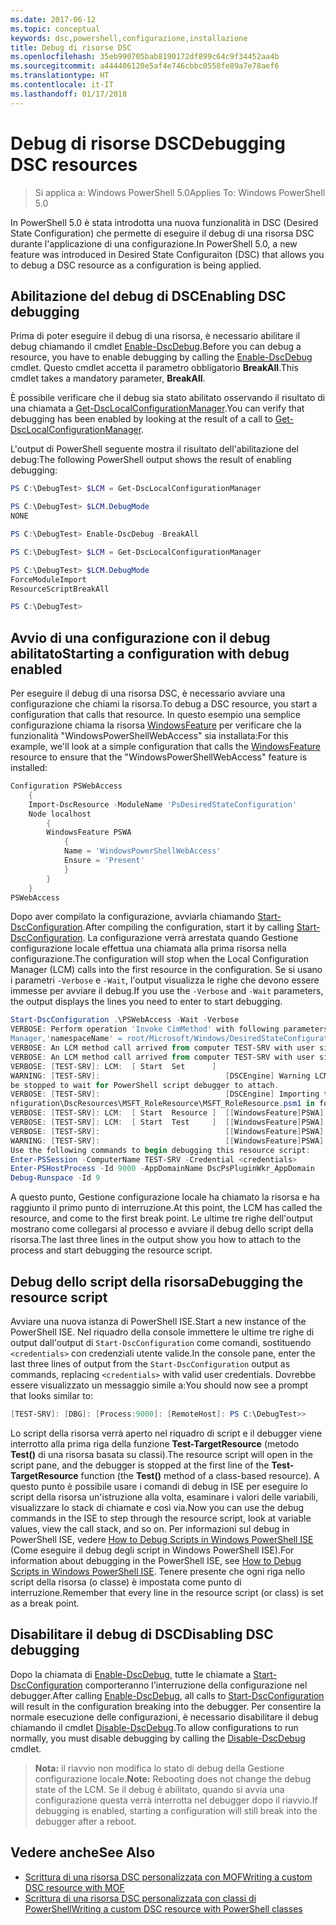 ```yaml
---
ms.date: 2017-06-12
ms.topic: conceptual
keywords: dsc,powershell,configurazione,installazione
title: Debug di risorse DSC
ms.openlocfilehash: 35eb990705bab8190172df899c64c9f34452aa4b
ms.sourcegitcommit: a444406120e5af4e746cbbc0558fe89a7e78aef6
ms.translationtype: HT
ms.contentlocale: it-IT
ms.lasthandoff: 01/17/2018
---
```

# <a name="debugging-dsc-resources"></a><span data-ttu-id="ea57d-103">Debug di risorse DSC</span><span class="sxs-lookup"><span data-stu-id="ea57d-103">Debugging DSC resources</span></span>

> <span data-ttu-id="ea57d-104">Si applica a: Windows PowerShell 5.0</span><span class="sxs-lookup"><span data-stu-id="ea57d-104">Applies To: Windows PowerShell 5.0</span></span>

<span data-ttu-id="ea57d-105">In PowerShell 5.0 è stata introdotta una nuova funzionalità in DSC (Desired State Configuration) che permette di eseguire il debug di una risorsa DSC durante l'applicazione di una configurazione.</span><span class="sxs-lookup"><span data-stu-id="ea57d-105">In PowerShell 5.0, a new feature was introduced in Desired State Configuraiton (DSC) that allows you to debug a DSC resource as a configuration is being applied.</span></span>

## <a name="enabling-dsc-debugging"></a><span data-ttu-id="ea57d-106">Abilitazione del debug di DSC</span><span class="sxs-lookup"><span data-stu-id="ea57d-106">Enabling DSC debugging</span></span>
<span data-ttu-id="ea57d-107">Prima di poter eseguire il debug di una risorsa, è necessario abilitare il debug chiamando il cmdlet [Enable-DscDebug](https://technet.microsoft.com/en-us/library/mt517870.aspx).</span><span class="sxs-lookup"><span data-stu-id="ea57d-107">Before you can debug a resource, you have to enable debugging by calling the [Enable-DscDebug](https://technet.microsoft.com/en-us/library/mt517870.aspx) cmdlet.</span></span> <span data-ttu-id="ea57d-108">Questo cmdlet accetta il parametro obbligatorio **BreakAll**.</span><span class="sxs-lookup"><span data-stu-id="ea57d-108">This cmdlet takes a mandatory parameter, **BreakAll**.</span></span> 

<span data-ttu-id="ea57d-109">È possibile verificare che il debug sia stato abilitato osservando il risultato di una chiamata a [Get-DscLocalConfigurationManager](https://technet.microsoft.com/en-us/library/dn407378.aspx).</span><span class="sxs-lookup"><span data-stu-id="ea57d-109">You can verify that debugging has been enabled by looking at the result of a call to [Get-DscLocalConfigurationManager](https://technet.microsoft.com/en-us/library/dn407378.aspx).</span></span>

<span data-ttu-id="ea57d-110">L'output di PowerShell seguente mostra il risultato dell'abilitazione del debug:</span><span class="sxs-lookup"><span data-stu-id="ea57d-110">The following PowerShell output shows the result of enabling debugging:</span></span>


```powershell
PS C:\DebugTest> $LCM = Get-DscLocalConfigurationManager

PS C:\DebugTest> $LCM.DebugMode
NONE

PS C:\DebugTest> Enable-DscDebug -BreakAll

PS C:\DebugTest> $LCM = Get-DscLocalConfigurationManager

PS C:\DebugTest> $LCM.DebugMode
ForceModuleImport
ResourceScriptBreakAll

PS C:\DebugTest>
```


## <a name="starting-a-configuration-with-debug-enabled"></a><span data-ttu-id="ea57d-111">Avvio di una configurazione con il debug abilitato</span><span class="sxs-lookup"><span data-stu-id="ea57d-111">Starting a configuration with debug enabled</span></span>
<span data-ttu-id="ea57d-112">Per eseguire il debug di una risorsa DSC, è necessario avviare una configurazione che chiami la risorsa.</span><span class="sxs-lookup"><span data-stu-id="ea57d-112">To debug a DSC resource, you start a configuration that calls that resource.</span></span> <span data-ttu-id="ea57d-113">In questo esempio una semplice configurazione chiama la risorsa [WindowsFeature](windowsfeatureResource.md) per verificare che la funzionalità "WindowsPowerShellWebAccess" sia installata:</span><span class="sxs-lookup"><span data-stu-id="ea57d-113">For this example, we'll look at a simple configuration that calls the [WindowsFeature](windowsfeatureResource.md) resource to ensure that the "WindowsPowerShellWebAccess" feature is installed:</span></span>

```powershell
Configuration PSWebAccess
    {
    Import-DscResource -ModuleName 'PsDesiredStateConfiguration'
    Node localhost
        {
        WindowsFeature PSWA
            {
            Name = 'WindowsPowerShellWebAccess'
            Ensure = 'Present'
            }
        }
    }
PSWebAccess
```
<span data-ttu-id="ea57d-114">Dopo aver compilato la configurazione, avviarla chiamando [Start-DscConfiguration](https://technet.microsoft.com/en-us/library/dn521623.aspx).</span><span class="sxs-lookup"><span data-stu-id="ea57d-114">After compiling the configuration, start it by calling [Start-DscConfiguration](https://technet.microsoft.com/en-us/library/dn521623.aspx).</span></span> <span data-ttu-id="ea57d-115">La configurazione verrà arrestata quando Gestione configurazione locale effettua una chiamata alla prima risorsa nella configurazione.</span><span class="sxs-lookup"><span data-stu-id="ea57d-115">The configuration will stop when the Local Configuration Manager (LCM) calls into the first resource in the configuration.</span></span> <span data-ttu-id="ea57d-116">Se si usano i parametri `-Verbose` e `-Wait`, l'output visualizza le righe che devono essere immesse per avviare il debug.</span><span class="sxs-lookup"><span data-stu-id="ea57d-116">If you use the `-Verbose` and `-Wait` parameters, the output displays the lines you need to enter to start debugging.</span></span>

```powershell
Start-DscConfiguration .\PSWebAccess -Wait -Verbose
VERBOSE: Perform operation 'Invoke CimMethod' with following parameters, ''methodName' = SendConfigurationApply,'className' = MSFT_DSCLocalConfiguration
Manager,'namespaceName' = root/Microsoft/Windows/DesiredStateConfiguration'.
VERBOSE: An LCM method call arrived from computer TEST-SRV with user sid S-1-5-21-2127521184-1604012920-1887927527-108583.
VERBOSE: An LCM method call arrived from computer TEST-SRV with user sid S-1-5-21-2127521184-1604012920-1887927527-108583.
VERBOSE: [TEST-SRV]: LCM:  [ Start  Set      ]
WARNING: [TEST-SRV]:                            [DSCEngine] Warning LCM is in Debug 'ResourceScriptBreakAll' mode.  Resource script processing will 
be stopped to wait for PowerShell script debugger to attach.
VERBOSE: [TEST-SRV]:                            [DSCEngine] Importing the module C:\WINDOWS\system32\WindowsPowerShell\v1.0\Modules\PSDesiredStateCo
nfiguration\DscResources\MSFT_RoleResource\MSFT_RoleResource.psm1 in force mode.
VERBOSE: [TEST-SRV]: LCM:  [ Start  Resource ]  [[WindowsFeature]PSWA]
VERBOSE: [TEST-SRV]: LCM:  [ Start  Test     ]  [[WindowsFeature]PSWA]
VERBOSE: [TEST-SRV]:                            [[WindowsFeature]PSWA] Importing the module MSFT_RoleResource in force mode.
WARNING: [TEST-SRV]:                            [[WindowsFeature]PSWA] Resource is waiting for PowerShell script debugger to attach. 
Use the following commands to begin debugging this resource script:
Enter-PSSession -ComputerName TEST-SRV -Credential <credentials>
Enter-PSHostProcess -Id 9000 -AppDomainName DscPsPluginWkr_AppDomain
Debug-Runspace -Id 9
```
<span data-ttu-id="ea57d-117">A questo punto, Gestione configurazione locale ha chiamato la risorsa e ha raggiunto il primo punto di interruzione.</span><span class="sxs-lookup"><span data-stu-id="ea57d-117">At this point, the LCM has called the resource, and come to the first break point.</span></span> <span data-ttu-id="ea57d-118">Le ultime tre righe dell'output mostrano come collegarsi al processo e avviare il debug dello script della risorsa.</span><span class="sxs-lookup"><span data-stu-id="ea57d-118">The last three lines in the output show you how to attach to the process and start debugging the resource script.</span></span>

## <a name="debugging-the-resource-script"></a><span data-ttu-id="ea57d-119">Debug dello script della risorsa</span><span class="sxs-lookup"><span data-stu-id="ea57d-119">Debugging the resource script</span></span>

<span data-ttu-id="ea57d-120">Avviare una nuova istanza di PowerShell ISE.</span><span class="sxs-lookup"><span data-stu-id="ea57d-120">Start a new instance of the PowerShell ISE.</span></span> <span data-ttu-id="ea57d-121">Nel riquadro della console immettere le ultime tre righe di output dall'output di `Start-DscConfiguration` come comandi, sostituendo `<credentials>` con credenziali utente valide.</span><span class="sxs-lookup"><span data-stu-id="ea57d-121">In the console pane, enter the last three lines of output from the `Start-DscConfiguration` output as commands, replacing `<credentials>` with valid user credentials.</span></span> <span data-ttu-id="ea57d-122">Dovrebbe essere visualizzato un messaggio simile a:</span><span class="sxs-lookup"><span data-stu-id="ea57d-122">You should now see a prompt that looks similar to:</span></span>

```powershell
[TEST-SRV]: [DBG]: [Process:9000]: [RemoteHost]: PS C:\DebugTest>>
```

<span data-ttu-id="ea57d-123">Lo script della risorsa verrà aperto nel riquadro di script e il debugger viene interrotto alla prima riga della funzione **Test-TargetResource** (metodo **Test()** di una risorsa basata su classi).</span><span class="sxs-lookup"><span data-stu-id="ea57d-123">The resource script will open in the script pane, and the debugger is stopped at the first line of the **Test-TargetResource** function (the **Test()** method of a class-based resource).</span></span>
<span data-ttu-id="ea57d-124">A questo punto è possibile usare i comandi di debug in ISE per eseguire lo script della risorsa un'istruzione alla volta, esaminare i valori delle variabili, visualizzare lo stack di chiamate e così via.</span><span class="sxs-lookup"><span data-stu-id="ea57d-124">Now you can use the debug commands in the ISE to step through the resource script, look at variable values, view the call stack, and so on.</span></span> <span data-ttu-id="ea57d-125">Per informazioni sul debug in PowerShell ISE, vedere [How to Debug Scripts in Windows PowerShell ISE](https://technet.microsoft.com/en-us/library/dd819480.aspx) (Come eseguire il debug degli script in Windows PowerShell ISE).</span><span class="sxs-lookup"><span data-stu-id="ea57d-125">For information about debugging in the PowerShell ISE, see [How to Debug Scripts in Windows PowerShell ISE](https://technet.microsoft.com/en-us/library/dd819480.aspx).</span></span> <span data-ttu-id="ea57d-126">Tenere presente che ogni riga nello script della risorsa (o classe) è impostata come punto di interruzione.</span><span class="sxs-lookup"><span data-stu-id="ea57d-126">Remember that every line in the resource script (or class) is set as a break point.</span></span>

## <a name="disabling-dsc-debugging"></a><span data-ttu-id="ea57d-127">Disabilitare il debug di DSC</span><span class="sxs-lookup"><span data-stu-id="ea57d-127">Disabling DSC debugging</span></span>

<span data-ttu-id="ea57d-128">Dopo la chiamata di [Enable-DscDebug](https://technet.microsoft.com/en-us/library/mt517870.aspx), tutte le chiamate a [Start-DscConfiguration](https://technet.microsoft.com/en-us/library/dn521623.aspx) comporteranno l'interruzione della configurazione nel debugger.</span><span class="sxs-lookup"><span data-stu-id="ea57d-128">After calling [Enable-DscDebug](https://technet.microsoft.com/en-us/library/mt517870.aspx), all calls to [Start-DscConfiguration](https://technet.microsoft.com/en-us/library/dn521623.aspx) will result in the configuration breaking into the debugger.</span></span> <span data-ttu-id="ea57d-129">Per consentire la normale esecuzione delle configurazioni, è necessario disabilitare il debug chiamando il cmdlet [Disable-DscDebug](https://technet.microsoft.com/en-us/library/mt517872.aspx).</span><span class="sxs-lookup"><span data-stu-id="ea57d-129">To allow configurations to run normally, you must disable debugging by calling the [Disable-DscDebug](https://technet.microsoft.com/en-us/library/mt517872.aspx) cmdlet.</span></span>

><span data-ttu-id="ea57d-130">**Nota:** il riavvio non modifica lo stato di debug della Gestione configurazione locale.</span><span class="sxs-lookup"><span data-stu-id="ea57d-130">**Note:** Rebooting does not change the debug state of the LCM.</span></span> <span data-ttu-id="ea57d-131">Se il debug è abilitato, quando si avvia una configurazione questa verrà interrotta nel debugger dopo il riavvio.</span><span class="sxs-lookup"><span data-stu-id="ea57d-131">If debugging is enabled, starting a configuration will still break into the debugger after a reboot.</span></span>


## <a name="see-also"></a><span data-ttu-id="ea57d-132">Vedere anche</span><span class="sxs-lookup"><span data-stu-id="ea57d-132">See Also</span></span>
- [<span data-ttu-id="ea57d-133">Scrittura di una risorsa DSC personalizzata con MOF</span><span class="sxs-lookup"><span data-stu-id="ea57d-133">Writing a custom DSC resource with MOF</span></span>](authoringResourceMOF.md) 
- [<span data-ttu-id="ea57d-134">Scrittura di una risorsa DSC personalizzata con classi di PowerShell</span><span class="sxs-lookup"><span data-stu-id="ea57d-134">Writing a custom DSC resource with PowerShell classes</span></span>](authoringResourceClass.md)

